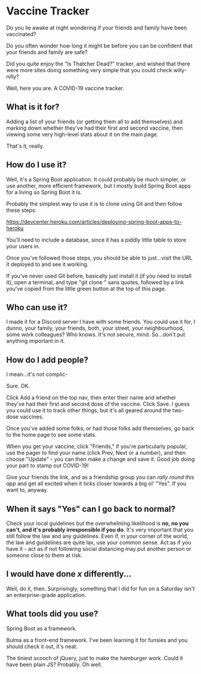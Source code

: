 # Vaccine Tracker

Do you lie awake at night wondering if your friends and family have been vaccinated?

Do you often wonder how long it might be before you can be confident that your friends and family are safe?

Did you quite enjoy the "Is Thatcher Dead?" tracker, and wished that there were more sites doing something very simple that you could check willy-nilly?

Well, here you are. A COVID-19 vaccine tracker.

## What is it for?

Adding a list of your friends (or getting them all to add themselves) and marking down whether they've had their first and second vaccine, then viewing some very high-level stats about it on the main page.

That's it, really.

## How do I use it?

Well, it's a Spring Boot application. It could probably be much simpler, or use another, more efficient framework, but I mostly build Spring Boot apps for a living so Spring Boot it is.

Probably the simplest way to use it is to clone using Git and then follow these steps:

https://devcenter.heroku.com/articles/deploying-spring-boot-apps-to-heroku

You'll need to include a database, since it has a piddly little table to store your users in.

Once you've followed those steps, you should be able to just...visit the URL it deployed to and see it working.

If you've never used Git before, basically just install it (if you need to install it), open a terminal, and type "git clone " sans quotes, followed by a link you've copied from the little green button at the top of this page.

## Who can use it?

I made it for a Discord server I have with some friends. You could use it for, I dunno, your family, your friends, both, your street, your neighbourhood, some work colleagues? Who knows. It's not secure, mind. So...don't put anything important in it.

## How do I add people?

I mean...it's not complic-

Sure. OK.

Click Add a friend on the top nav, then enter their name and whether they've had their first and second dose of the vaccine. Click Save. I guess you could use it to track other things, but it's all geared around the two-dose vaccines.

Once you've added some folks, or had those folks add themselves, go back to the home page to see some stats.

When you get your vaccine, click "Friends," if you're particularly popular, use the pager to find your name (click Prev, Next or a number), and then choose "Update" - you can then make a change and save it. Good job doing your part to stamp out COVID-19!

Give your friends the link, and as a friendship group you can *rally round this app* and get all excited when it ticks closer towards a big ol' "Yes". If you want to, anyway.

## When it says "Yes" can I go back to normal?

Check your local guidelines but the overwhelming likelihood is **no, no you can't, and it's probably irresponsible if you do**. It's very important that you still follow the law and any guidelines. Even if, in your corner of the world, the law and guidelines are quite lax, use your common sense. Act as if you have it - act as if not following social distancing may put another person or someone close to them at risk.

## I would have done *x* differently...

Well, do it, then. Surprisingly, something that I did for fun on a Saturday isn't an enterprise-grade application.

## What tools did you use?

Spring Boot as a framework.

Bulma as a front-end framework. I've been learning it for funsies and you should check it out, it's neat.

The tiniest scooch of jQuery, just to make the hamburger work. Could it have been plain JS? Probably. Oh well.